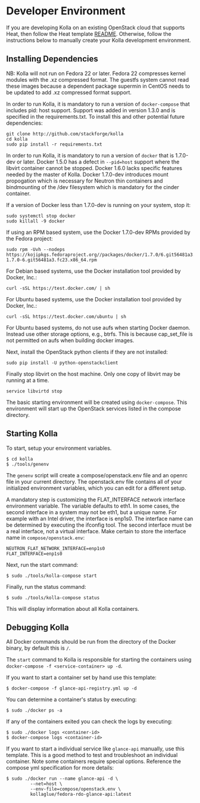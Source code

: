 # Developer Environment

If you are developing Kolla on an existing OpenStack cloud
that supports Heat, then follow the Heat template [README][].
Otherwise, follow the instructions below to manually create
your Kolla development environment.

[README]: https://github.com/stackforge/kolla/blob/master/devenv/README.md

## Installing Dependencies

NB: Kolla will not run on Fedora 22 or later.  Fedora 22 compresses kernel
modules with the .xz compressed format.  The guestfs system cannot read
these images because a dependent package supermin in CentOS needs to be
updated to add .xz compressed format support.

In order to run Kolla, it is mandatory to run a version of `docker-compose`
that includes pid: host support. Support was added in version 1.3.0 and is
specified in the requirements.txt. To install this and other potential future
dependencies:

    git clone http://github.com/stackforge/kolla
    cd kolla
    sudo pip install -r requirements.txt

In order to run Kolla, it is mandatory to run a version of `docker`
that is 1.7.0-dev or later.  Docker 1.5.0 has a defect in `--pid=host`
support where the libvirt container cannot be stopped.  Docker 1.6.0 lacks
specific features needed by the master of Kolla.  Docker 1.7.0-dev introduces
mount propogation which is necessary for Neutron thin containers
and bindmounting of the /dev filesystem which is mandatory for the cinder
container.

If a version of Docker less than 1.7.0-dev is running on your system, stop it:

    sudo systemctl stop docker
    sudo killall -9 docker

If using an RPM based system, use the Docker 1.7.0-dev RPMs provided by the
Fedora project:

    sudo rpm -Uvh --nodeps https://kojipkgs.fedoraproject.org//packages/docker/1.7.0/6.git56481a3.fc23/x86_64/docker-1.7.0-6.git56481a3.fc23.x86_64.rpm

For Debian based systems, use the Docker installation tool provided by Docker,
Inc.:

    curl -sSL https://test.docker.com/ | sh

For Ubuntu based systems, use the Docker installation tool provided by Docker,
Inc.:

    curl -sSL https://test.docker.com/ubuntu | sh

For Ubuntu based systems, do not use aufs when starting Docker daemon. Instead
use other storage options, e.g., btrfs. This is because cap_set_file is not
permitted on aufs when building docker images.

Next, install the OpenStack python clients if they are not installed:

    sudo pip install -U python-openstackclient

Finally stop libvirt on the host machine.  Only one copy of libvirt may be
running at a time.

    service libvirtd stop

The basic starting environment will be created using `docker-compose`.
This environment will start up the OpenStack services listed in the
compose directory.

## Starting Kolla

To start, setup your environment variables.

    $ cd kolla
    $ ./tools/genenv

The `genenv` script will create a compose/openstack.env file
and an openrc file in your current directory. The openstack.env
file contains all of your initialized environment variables, which
you can edit for a different setup.

A mandatory step is customizing the FLAT_INTERFACE network interface
environment variable.  The variable defaults to eth1.  In some cases, the
second interface in a system may not be eth1, but a unique name.  For
example with an Intel driver, the interface is enp1s0.  The interface name
can be determined by executing the ifconfig tool.  The second interface must
be a real interface, not a virtual interface.  Make certain to store the
interface name in `compose/openstack.env`:

    NEUTRON_FLAT_NETWORK_INTERFACE=enp1s0
    FLAT_INTERFACE=enp1s0

Next, run the start command:

    $ sudo ./tools/kolla-compose start

Finally, run the status command:

    $ sudo ./tools/kolla-compose status

This will display information about all Kolla containers.

## Debugging Kolla

All Docker commands should be run from the directory of the Docker binary,
by default this is `/`.

The `start` command to Kolla is responsible for starting the containers
using `docker-compose -f <service-container> up -d`.

If you want to start a container set by hand use this template:

    $ docker-compose -f glance-api-registry.yml up -d


You can determine a container's status by executing:

    $ sudo ./docker ps -a

If any of the containers exited you can check the logs by executing:

    $ sudo ./docker logs <container-id>
    $ docker-compose logs <container-id>

If you want to start a individual service like `glance-api` manually, use
this template.  This is a good method to test and troubleshoot an individual
container.  Note some containers require special options.  Reference the
compose yml specification for more details:

    $ sudo ./docker run --name glance-api -d \
             --net=host \
             --env-file=compose/openstack.env \
             kollaglue/fedora-rdo-glance-api:latest
